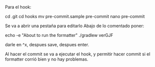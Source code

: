 Para el hook:

cd .git
cd hooks
mv pre-commit.sample pre-commit
nano pre-commit

Se va a abrir una pestaña para editarlo
Abajo de lo comentado poner:

echo -e "About to run the formatter"
./gradlew verGJF

darle en ^x, despues save, despues enter.

Al hacer el commit se va a ejecutar el hook, y permitir hacer commit si el formatter corrió bien y no hay problemas.